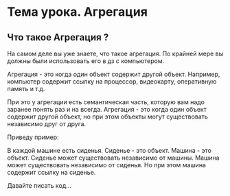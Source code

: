 # Тема урока. Агрегация 

## Что такое Агрегация ?

На самом деле вы уже знаете, что такое агрегация. По крайней мере вы должны были использовать его в дз с компьютером.

Агрегация - это когда один объект содержит другой объект. Например, компьютер содержит ссылку на процессор, видеокарту, оперативную память и т.д.

При это у агрегации есть семантическая часть, которую вам надо заранее понять раз и на всегда. Агрегация - это когда один объект содержит другой объект, но при этом объекты могут существовать независимо друг от друга. 

Приведу пример: 

В каждой машине есть сиденья. Сиденье - это объект. Машина - это объект. Сиденье может существовать независимо от машины. Машина может существовать независимо от сиденья. Но при этом машина содержит ссылку на сиденье.


Давайте писать код...
